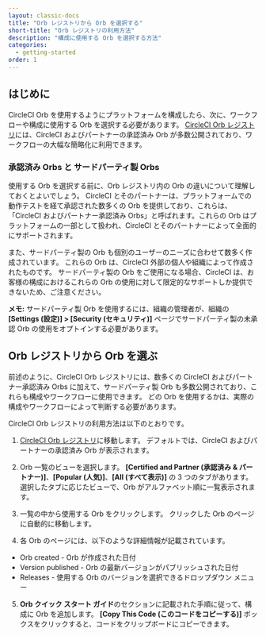 ```yaml
---
layout: classic-docs
title: "Orb レジストリから Orb を選択する"
short-title: "Orb レジストリの利用方法"
description: "構成に使用する Orb を選択する方法"
categories:
  - getting-started
order: 1
---
```


## はじめに

CircleCI Orb を使用するようにプラットフォームを構成したら、次に、ワークフローや構成に使用する Orb を選択する必要があります。 [CircleCI Orb レジストリ](https://circleci.com/developer/ja/orbs)には、CircleCI およびパートナーの承認済み Orb が多数公開されており、ワークフローの大幅な簡略化に利用できます。

### 承認済み Orbs と サードパーティ製 Orbs

使用する Orb を選択する前に、Orb レジストリ内の Orb の違いについて理解しておくとよいでしょう。 CircleCI とそのパートナーは、プラットフォームでの動作テストを経て承認された数多くの Orb を提供しており、これらは、「CircleCI およびパートナー承認済み Orbs」と呼ばれます。これらの Orb はプラットフォームの一部として扱われ、CircleCI とそのパートナーによって全面的にサポートされます。

また、サードパーティ製の Orb も個別のユーザーのニーズに合わせて数多く作成されています。 これらの Orb は、CircleCI 外部の個人や組織によって作成されたものです。 サードパーティ製の Orb をご使用になる場合、CircleCI は、お客様の構成におけるこれらの Orb の使用に対して限定的なサポートしか提供できないため、ご注意ください。

**メモ:** サードパーティ製 Orb を使用するには、組織の管理者が、組織の **[Settings (設定)] > [Security (セキュリティ)]** ページでサードパーティ製の未承認 Orb の使用をオプトインする必要があります。

## Orb レジストリから Orb を選ぶ

前述のように、CircleCI Orb レジストリには、数多くの CircleCI およびパートナー承認済み Orbs に加えて、サードパーティ製 Orb も多数公開されており、これらも構成やワークフローに使用できます。 どの Orb を使用するかは、実際の構成やワークフローによって判断する必要があります。

CircleCI Orb レジストリの利用方法は以下のとおりです。

1) [CircleCI Orb レジストリ](https://circleci.com/developer/ja/orbs)に移動します。 デフォルトでは、CircleCI およびパートナーの承認済み Orb が表示されます。

2) Orb 一覧のビューを選択します。 **[Certified and Partner (承認済み & パートナー)]**、**[Popular (人気)]**、**[All (すべて表示)]** の 3 つのタブがあります。 選択したタブに応じたビューで、Orb がアルファベット順に一覧表示されます。

3) 一覧の中から使用する Orb をクリックします。 クリックした Orb のページに自動的に移動します。

4) 各 Orb のページには、以下のような詳細情報が記載されています。

* Orb created - Orb が作成された日付
* Version published - Orb の最新バージョンがパブリッシュされた日付
* Releases - 使用する Orb のバージョンを選択できるドロップダウン メニュー

5) **Orb クイック スタート ガイド**のセクションに記載された手順に従って、構成に Orb を追加します。 **[Copy This Code (このコードをコピーする)]** ボックスをクリックすると、コードをクリップボードにコピーできます。
